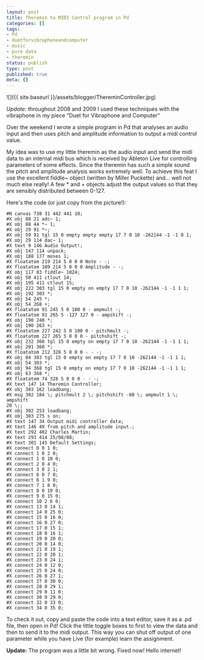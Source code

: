 ```yaml
---
layout: post
title: Theremin to MIDI Control program in Pd
categories: []
tags:
- Pd
- duetforvibraphoneandcomputer
- music
- pure data
- theremin
status: publish
type: post
published: true
meta: {}
---
```


![]({{ site.baseurl }}/assets/blogger/ThereminController.jpg)

*Update:* throughout 2008 and 2009 I used these techniques with the vibraphone in my piece "Duet for Vibraphone and Computer"

Over the weekend I wrote a simple program in Pd that analyses an audio input and then uses pitch and amplitude information to output a midi control value.

My idea was to use my little theremin as the audio input and send the midi data to an internal midi bus which is received by Ableton Live for controlling parameters of some effects. Since the theremin has such a simple sound the pitch and amplitude analysis works extremely well. To achieve this feat I use the excellent fiddle~ object (written by Miller Puckette) and... well not much else really! A few * and + objects adjust the output values so that they are sensibly distributed between 0-127.

Here's the code (or just copy from the picture!):

    #N canvas 738 31 442 441 10;
    #X obj 88 21 adc~ 1;
    #X obj 88 44 *~ 1;
    #X obj 29 91 *~;
    #X obj 59 91 tgl 15 0 empty empty empty 17 7 0 10 -262144 -1 -1 0 1;
    #X obj 29 114 dac~ 1;
    #X text 9 146 Audio Output!;
    #X obj 147 114 unpack;
    #X obj 188 177 moses 1;
    #X floatatom 219 214 5 0 0 0 Note - -;
    #X floatatom 109 214 5 0 0 0 Amplitude - -;
    #X obj 117 83 fiddle~ 1024;
    #X obj 50 411 ctlout 14;
    #X obj 195 411 ctlout 15;
    #X obj 222 303 tgl 15 0 empty on empty 17 7 0 10 -262144 -1 -1 1 1;
    #X obj 192 303 *;
    #X obj 54 245 *;
    #X obj 54 268 +;
    #X floatatom 91 245 5 0 100 0 - ampmult -;
    #X floatatom 91 265 5 -127 127 0 - ampshift -;
    #X obj 190 240 *;
    #X obj 190 263 +;
    #X floatatom 227 242 5 0 100 0 - pitchmult -;
    #X floatatom 227 265 5 0 0 0 - pitchshift -;
    #X obj 232 368 tgl 15 0 empty on empty 17 7 0 10 -262144 -1 -1 1 1;
    #X obj 201 368 *;
    #X floatatom 212 328 5 0 0 0 - - -;
    #X obj 84 303 tgl 15 0 empty on empty 17 7 0 10 -262144 -1 -1 1 1;
    #X obj 54 303 *;
    #X obj 94 368 tgl 15 0 empty on empty 17 7 0 10 -262144 -1 -1 1 1;
    #X obj 63 368 *;
    #X floatatom 74 328 5 0 0 0 - - -;
    #X text 147 14 Theremin Controller;
    #X obj 303 162 loadbang;
    #X msg 302 184 \; pitchmult 2 \; pitchshift -80 \; ampmult 1 \; ampshift
    20 \;;
    #X obj 302 253 loadbang;
    #X obj 303 275 s on;
    #X text 147 34 Output midi controller data;
    #X text 146 49 from pitch and amplitude input.;
    #X text 292 402 Charles Martin;
    #X text 293 414 25/08/08;
    #X text 301 145 Default Settings;
    #X connect 0 0 1 0;
    #X connect 1 0 2 0;
    #X connect 1 0 10 0;
    #X connect 2 0 4 0;
    #X connect 3 0 2 1;
    #X connect 6 0 7 0;
    #X connect 6 1 9 0;
    #X connect 7 1 8 0;
    #X connect 8 0 19 0;
    #X connect 9 0 15 0;
    #X connect 10 2 6 0;
    #X connect 13 0 14 1;
    #X connect 14 0 25 0;
    #X connect 15 0 16 0;
    #X connect 16 0 27 0;
    #X connect 17 0 15 1;
    #X connect 18 0 16 1;
    #X connect 19 0 20 0;
    #X connect 20 0 14 0;
    #X connect 21 0 19 1;
    #X connect 22 0 20 1;
    #X connect 23 0 24 1;
    #X connect 24 0 12 0;
    #X connect 25 0 24 0;
    #X connect 26 0 27 1;
    #X connect 27 0 30 0;
    #X connect 28 0 29 1;
    #X connect 29 0 11 0;
    #X connect 30 0 29 0;
    #X connect 32 0 33 0;
    #X connect 34 0 35 0;

To check it out, copy and paste the code into a text editor, save it as a .pd file, then open in Pd! Click the little toggle boxes to first to view the data and then to send it to the midi output. This way you can shut off output of one parameter while you have Live (for example) learn the assignment.

**Update:** The program was a little bit wrong. Fixed now! Hello internet!
